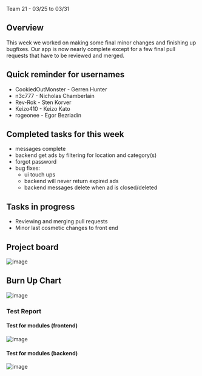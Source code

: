 Team 21 - 03/25 to 03/31

## Overview

This week we worked on making some final minor changes and finishing up bugfixes. Our app is now nearly complete
except for a few final pull requests that have to be reviewed and merged.

## Quick reminder for usernames

* CookiedOutMonster - Gerren Hunter
* n3c777 - Nicholas Chamberlain
* Rev-Rok - Sten Korver
* Keizo410 - Keizo Kato
* rogeonee - Egor Bezriadin

## Completed tasks for this week
- messages complete
- backend get ads by filtering for location and category(s)
- forgot password
- bug fixes: 
  - ui touch ups
  - backend will never return expired ads
  - backend messages delete when ad is closed/deleted
 

## Tasks in progress
- Reviewing and merging pull requests
- Minor last cosmetic changes to front end

## Project board
![image](https://github.com/COSC-499-W2023/year-long-project-team-21/assets/112997109/89c4cdbc-af18-4e61-95fd-519026a8dd9f)




## Burn Up Chart
![image](https://github.com/COSC-499-W2023/year-long-project-team-21/assets/112997109/3f299568-125d-4383-8ada-ce76995cde62)



### Test Report

#### Test for modules (frontend)
![image](https://github.com/COSC-499-W2023/year-long-project-team-21/assets/90278067/12ca80b1-90c6-4999-88ee-24905929f7ed)

#### Test for modules (backend)
![image](https://github.com/COSC-499-W2023/year-long-project-team-21/assets/112997109/3f479cf7-3548-462f-bbfc-ebfe76eeaa1c)
